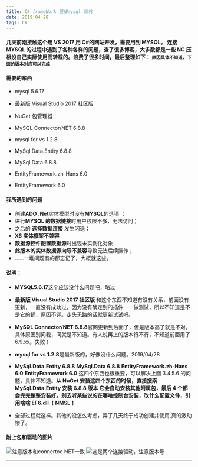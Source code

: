 ```yaml
---
title: C# frameWork 链接mysql 踩坑
date: 2019 04 28
tags: C#
---
```


#### 几天前刚接触这个用 VS 2017 用 C#的网站开发，需要用到 MYSQL。 连接 MYSQL 的过程中遇到了各种各样的问题，查了很多博客，大多数都是一些 NC 压根没自己实际使用而转载的。浪费了很多时间，最后整理如下： `原因具体不知道，下面的版本对应可以完成`

#### 需要的东西

-   mysql 5.6.17

-   最新版 Visual Studio 2017 社区版

-   NuGet 包管理器

-   MySQL Connector/NET 6.8.8

-   mysql for vs 1.2.8

-   MySql.Data.Entity 6.8.8

-   MySql.Data 6.8.8

-   EntityFramework.zh-Hans 6.0

-   EntityFramework 6.0

#### 我所遇到的问题

-   创建**ADO .Net**实体模型时没有**MYSQL**的选项 ；
-   进行**MYSQL 的数据链接**时用户权限不够，无法访问；
-   之后的 **选择数据连接** 发生闪退；
-   **X6 实体框架不兼容**
-   **数据源控件配置数据源**时出现未实例化对象
-   **此版本的实体数据源向导不兼容**导致无法后续操作；
-   ……一堆问题有的都忘记了，大概就这些。

#### 说明：

-   **MYSQL5.6.17**这个应该没什么问题吧，略过
-   **最新版 Visual Studio 2017 社区版** 和这个东西不知道有没有关系，前面没有更新，一直没有成功过。因为没有确定别的插件一一做测试，所以不知道是不是它的锅，原因不详。走头无路的话就更新试试吧。

-   **MySQL Connector/NET 6.8.8**官网更新到后面了，但是版本高了就是不对，具体原因别问我，问就是不知道。有人说再上的版本行不行，不知道前面用了 6.9.xx。失败！
-   **mysql for vs 1.2.8**是最新版的，好像没什么问题。2019/04/28
-   **MySql.Data.Entity 6.8.8**
    **MySql.Data 6.8.8**
    **EntityFramework.zh-Hans 6.0**
    **EntityFramework 6.0**
    这四个东西也很重要，可以解决上面 3.4.5.6 的问题，具体不知道。**从 NuGet 安装这四个东西的时候，直接搜索 MySql.Data.Entity 安装 6.8.8 版本 它会自动安装其他附属包，最后 4 个都会完完整整安装好。别去听某些说的在哪啥控制台安装，改什么配置文件，引用啥啥 EF6.dll ！NMSL！**
-   全部过程就这样。其他的没怎么考虑，弄了几天终于成功创建并使用,真的激动惨了。

#### 附上包和驱动的图片

![注意版本和connertoe NET一致](https://img-blog.csdnimg.cn/20190428193237215.png?x-oss-process=image/watermark,type_ZmFuZ3poZW5naGVpdGk,shadow_10,text_aHR0cHM6Ly9ibG9nLmNzZG4ubmV0L3lhbnN0YXJz,size_16,color_FFFFFF,t_70)
![这是两个连接驱动，注意版本号](https://img-blog.csdnimg.cn/20190428193300492.png?x-oss-process=image/watermark,type_ZmFuZ3poZW5naGVpdGk,shadow_10,text_aHR0cHM6Ly9ibG9nLmNzZG4ubmV0L3lhbnN0YXJz,size_16,color_FFFFFF,t_70)

---
